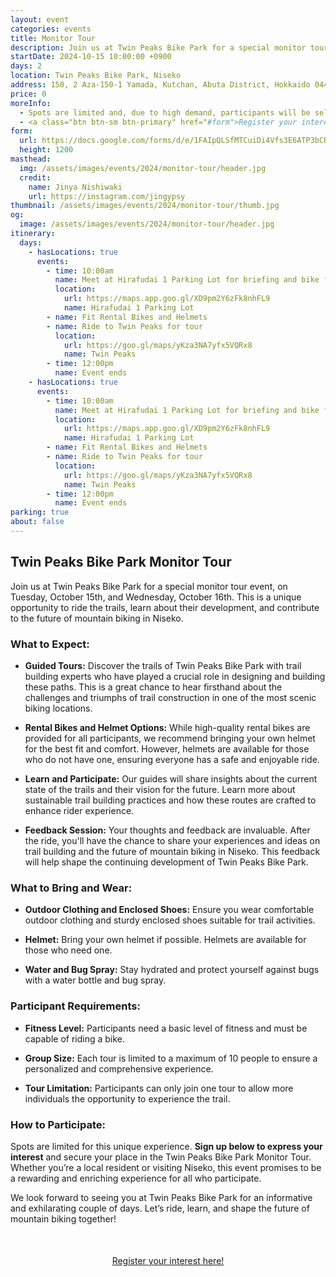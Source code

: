 ```yaml
---
layout: event
categories: events
title: Monitor Tour
description: Join us at Twin Peaks Bike Park for a special monitor tour event, on Tuesday, October 15th, and Wednesday, October 16th. This is a unique opportunity to ride the trails, learn about their development, and contribute to the future of mountain biking in Niseko.
startDate: 2024-10-15 10:00:00 +0900
days: 2
location: Twin Peaks Bike Park, Niseko
address: 150, 2 Aza-150-1 Yamada, Kutchan, Abuta District, Hokkaido 044-0081
price: 0
moreInfo:
  - Spots are limited and, due to high demand, participants will be selected by lottery.
  - <a class="btn btn-sm btn-primary" href="#form">Register your interest here!</a>
form:
  url: https://docs.google.com/forms/d/e/1FAIpQLSfMTCuiDi4Vfs3E6ATP3bCREfEJquwWL08vVl0nGjAdbLMEIQ/viewform?embedded=true&hl=en
  height: 1200
masthead:
  img: /assets/images/events/2024/monitor-tour/header.jpg
  credit:
    name: Jinya Nishiwaki
    url: https://instagram.com/jingypsy
thumbnail: /assets/images/events/2024/monitor-tour/thumb.jpg
og:
  image: /assets/images/events/2024/monitor-tour/header.jpg
itinerary:
  days:
    - hasLocations: true
      events:
        - time: 10:00am
          name: Meet at Hirafudai 1 Parking Lot for briefing and bike fitting
          location:
            url: https://maps.app.goo.gl/XD9pm2Y6zFk8nhFL9
            name: Hirafudai 1 Parking Lot
        - name: Fit Rental Bikes and Helmets
        - name: Ride to Twin Peaks for tour
          location:
            url: https://goo.gl/maps/yKza3NA7yfx5VQRx8
            name: Twin Peaks
        - time: 12:00pm
          name: Event ends
    - hasLocations: true
      events:
        - time: 10:00am
          name: Meet at Hirafudai 1 Parking Lot for briefing and bike fitting
          location:
            url: https://maps.app.goo.gl/XD9pm2Y6zFk8nhFL9
            name: Hirafudai 1 Parking Lot
        - name: Fit Rental Bikes and Helmets
        - name: Ride to Twin Peaks for tour
          location:
            url: https://goo.gl/maps/yKza3NA7yfx5VQRx8
            name: Twin Peaks
        - time: 12:00pm
          name: Event ends
parking: true
about: false
---
```

## Twin Peaks Bike Park Monitor Tour

Join us at Twin Peaks Bike Park for a special monitor tour event, on Tuesday, October 15th, and Wednesday, October 16th. This is a unique opportunity to ride the trails, learn about their development, and contribute to the future of mountain biking in Niseko.

### What to Expect:

- **Guided Tours:** Discover the trails of Twin Peaks Bike Park with trail building experts who have played a crucial role in designing and building these paths. This is a great chance to hear firsthand about the challenges and triumphs of trail construction in one of the most scenic biking locations.

- **Rental Bikes and Helmet Options:** While high-quality rental bikes are provided for all participants, we recommend bringing your own helmet for the best fit and comfort. However, helmets are available for those who do not have one, ensuring everyone has a safe and enjoyable ride.

- **Learn and Participate:** Our guides will share insights about the current state of the trails and their vision for the future. Learn more about sustainable trail building practices and how these routes are crafted to enhance rider experience.

- **Feedback Session:** Your thoughts and feedback are invaluable. After the ride, you'll have the chance to share your experiences and ideas on trail building and the future of mountain biking in Niseko. This feedback will help shape the continuing development of Twin Peaks Bike Park.

### What to Bring and Wear:

- **Outdoor Clothing and Enclosed Shoes:** Ensure you wear comfortable outdoor clothing and sturdy enclosed shoes suitable for trail activities.

- **Helmet:** Bring your own helmet if possible. Helmets are available for those who need one.

- **Water and Bug Spray:** Stay hydrated and protect yourself against bugs with a water bottle and bug spray.

### Participant Requirements:

- **Fitness Level:** Participants need a basic level of fitness and must be capable of riding a bike.

- **Group Size:** Each tour is limited to a maximum of 10 people to ensure a personalized and comprehensive experience.

- **Tour Limitation:** Participants can only join one tour to allow more individuals the opportunity to experience the trail.

### How to Participate:

Spots are limited for this unique experience. **Sign up below to express your interest** and secure your place in the Twin Peaks Bike Park Monitor Tour. Whether you’re a local resident or visiting Niseko, this event promises to be a rewarding and enriching experience for all who participate.

We look forward to seeing you at Twin Peaks Bike Park for an informative and exhilarating couple of days. Let’s ride, learn, and shape the future of mountain biking together!

<div style="text-align:center; margin:50px 0;">
  <a class="btn btn-primary" href="#form">Register your interest here!</a>
</div>
